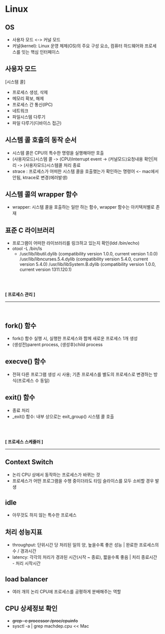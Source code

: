 # Linux


## OS
* 사용자 모드 <-> 커널 모드
* 커널(kernel): Linux 운영 체제(OS)의 주요 구성 요소, 컴퓨터 하드웨어와 프로세스를 잇는 핵심 인터페이스

## 사용자 모드
[시스템 콜]
* 프로세스 생성, 삭제
* 메모리 확보, 해제
* 프로세스 간 통신(IPC)
* 네트워크
* 파일시스템 다루기
* 파일 다루기(디바이스 접근)

## 시스템 콜 호출의 동작 순서
* 시스템 콜은 CPU의 특수한 명령을 실행해야만 호출
* (사용자모드)시스템 콜 -> (CPU)Interrupt event -> (커널모드)요청내용 확인|처리 -> (사용자모드)시스템콜 처리 종료
* strace : 프로세스가 어떠한 시스템 콜을 호출했는가 확인하는 명령어 <- mac에서 안됨, ktrace로 변경(에러발생)

## 시스템 콜의 wrapper 함수
* wrapper: 시스템 콜을 호출하는 일만 하는 함수, wrapper 함수는 아키텍처별로 존재

## 표준 C 라이브러리
* 프로그램이 어떠한 라이브러리를 링크하고 있는지 확인(ldd /bin/echo)
* otool -L /bin/ls   
    *  /usr/lib/libutil.dylib (compatibility version 1.0.0, current version 1.0.0)
        /usr/lib/libncurses.5.4.dylib (compatibility version 5.4.0, current version 5.4.0)
        /usr/lib/libSystem.B.dylib (compatibility version 1.0.0, current version 1311.120.1)
  
<br><br>


**[ 프로세스 관리 ]**  

---

<br>

## fork() 함수
* fork() 함수 실행 시, 실행한 프로세스와 함께 새로운 프로세스 1개 생성
* (생성전)parent process, (생성후)child process

## execve() 함수
* 전혀 다른 프로그램 생성 시 사용; 기존 프로세스를 별도의 프로세스로 변경하는 방식(프로세스 수 동일)

## exit() 함수
* 종료 처리
* _exit() 함수: 내부 상으로는 exit_group() 시스템 콜 호출


<br><br>


**[ 프로세스 스케줄러 ]**  

---

## Context Switch
* 논리 CPU 상에서 동작하는 프로세스가 바뀌는 것
* 프로세스가 어떤 프로그램을 수행 중이더라도 타임 슬라이스를 모두 소비할 경우 발생

## idle 
* 아무것도 하지 않는 특수한 프로세스

## 처리 성능지표
* throughput: 단위시간 당 처리된 일의 양, 높을수록 좋은 성능 | 완료한 프로세스의 수 / 경과시간
* latency: 각각의 처리가 경과된 시간(시작 ~ 종료), 짧을수록 좋음 | 처리 종료시간 - 처리 시작시간

## load balancer
* 여러 개의 논리 CPU에 프로세스를 공평하게 분배해주는 역할

## CPU 상세정보 확인
* ~~grep -c processor /proc/cpuinfo~~
* sysctl -a | grep machdep.cpu   << Mac



